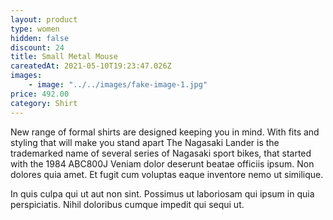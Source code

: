 ```yaml
---
layout: product
type: women
hidden: false
discount: 24
title: Small Metal Mouse
careatedAt: 2021-05-10T19:23:47.026Z
images:
    - image: "../../images/fake-image-1.jpg"
price: 492.00
category: Shirt
---
```

New range of formal shirts are designed keeping you in mind. With fits and styling that will make you stand apart
The Nagasaki Lander is the trademarked name of several series of Nagasaki sport bikes, that started with the 1984 ABC800J
Veniam dolor deserunt beatae officiis ipsum. Non dolores quia amet. Et fugit cum voluptas eaque inventore nemo ut similique.
 In quis culpa qui ut aut non sint. Possimus ut laboriosam qui ipsum in quia perspiciatis. Nihil doloribus cumque impedit qui sequi ut.

